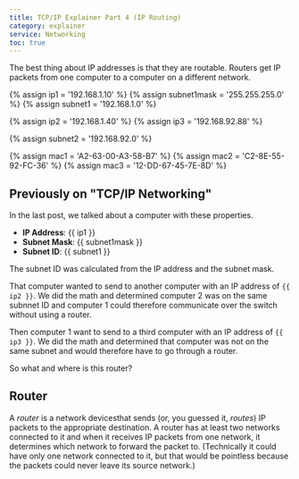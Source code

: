 ```yaml
---
title: TCP/IP Explainer Part 4 (IP Routing)
category: explainer
service: Networking
toc: true
---
```

The best thing about IP addresses is that they are routable. Routers get IP packets from one computer to a computer on a different network.

{% assign ip1 = '192.168.1.10' %}
{% assign subnet1mask = '255.255.255.0' %}
{% assign subnet1 = '192.168.1.0' %}

{% assign ip2 = '192.168.1.40' %}
{% assign ip3 = '192.168.92.88' %}

{% assign subnet2 = '192.168.92.0' %}

{% assign mac1 = 'A2-63-00-A3-58-B7' %}
{% assign mac2 = 'C2-8E-55-92-FC-36' %}
{% assign mac3 = '12-DD-67-45-7E-8D' %}

## Previously on "TCP/IP Networking"

In the last post, we talked about a computer with these properties.

- **IP Address**: {{ ip1 }}
- **Subnet Mask**: {{ subnet1mask }}
- **Subnet ID**: {{ subnet1 }}

The subnet ID was calculated from the IP address and the subnet mask.

That computer wanted to send to another computer with an IP address of `{{ ip2 }}`. We did the math and determined computer 2 was on the same subnnet ID and computer 1 could therefore communicate over the switch without using a router.

Then computer 1 want to send to a third computer with an IP address of `{{ ip3 }}`. We did the math and determined that computer was not on the same subnet and would therefore have to go through a router.

So what and where is this router?

## Router

A *router* is a network devicesthat sends (or, you guessed it, *routes*) IP packets to the appropriate destination. A router has at least two networks connected to it and when it receives IP packets from one network, it determines which network to forward the packet to. (Technically it could have only one network connected to it, but that would be pointless because the packets could never leave its source network.)